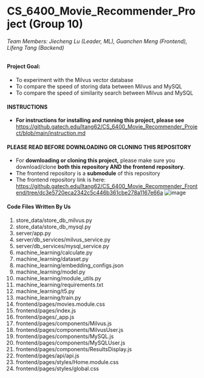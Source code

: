 # CS_6400_Movie_Recommender_Project (Group 10)
###### Team Members: Jiecheng Lu (Leader, ML), Guanchen Meng (Frontend), Lifeng Tang (Backend)

#### Project Goal:<br> 
- To experiment with the Milvus vector database<br>
- To compare the speed of storing data between Milvus and MySQL<br>
- To compare the speed of similarity search between Milvus and MySQL

#### INSTRUCTIONS
- **For instructions for installing and running this project, please see** https://github.gatech.edu/ltang62/CS_6400_Movie_Recommender_Project/blob/main/instruction.md

#### PLEASE READ BEFORE DOWNLOADING OR CLONING THIS REPOSITORY
- For **downloading or cloning this project,** please make sure you download/clone **both this repository AND the frontend repository.** 
- The frontend repository is a **submodule** of this repository
- The frontend repository link is here: https://github.gatech.edu/ltang62/CS_6400_Movie_Recommender_Frontend/tree/dc3e5720eca2342c5c446b361cbe278a1167e66a
![image](https://github.gatech.edu/storage/user/37340/files/2b6f0b32-77ca-4143-a7d9-51900c568098)

#### Code Files Written By Us
1. store_data/store_db_milvus.py
2. store_data/store_db_mysql.py
3. server/app.py
4. server/db_services/milvus_service.py
5. server/db_services/mysql_service.py
6. machine_learning/calculate.py
7. machine_learning/dataset.py
8. machine_learning/embedding_configs.json
9. machine_learning/model.py
10. machine_learning/module_utils.py
11. machine_learning/requirements.txt
12. machine_learning/t5.py
13. machine_learning/train.py
14. frontend/pages/movies.module.css
15. frontend/pages/index.js
16. frontend/pages/_app.js
17. frontend/pages/components/Milvus.js
18. frontend/pages/components/MilvusUser.js
19. frontend/pages/components/MySQL.js
20. frontend/pages/components/MySQLUser.js
21. frontend/pages/components/ResultsDisplay.js
22. frontend/pages/api/api.js
23. frontend/pages/styles/Home.module.css
24. frontend/pages/styles/global.css

   
